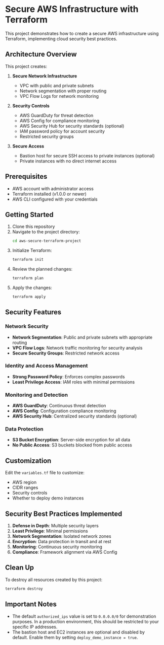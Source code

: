 # Secure AWS Infrastructure with Terraform

This project demonstrates how to create a secure AWS infrastructure using Terraform, implementing cloud security best practices.

## Architecture Overview

This project creates:

1. **Secure Network Infrastructure**
   - VPC with public and private subnets
   - Network segmentation with proper routing
   - VPC Flow Logs for network monitoring

2. **Security Controls**
   - AWS GuardDuty for threat detection
   - AWS Config for compliance monitoring
   - AWS Security Hub for security standards (optional)
   - IAM password policy for account security
   - Restricted security groups

3. **Secure Access**
   - Bastion host for secure SSH access to private instances (optional)
   - Private instances with no direct internet access

## Prerequisites

- AWS account with administrator access
- Terraform installed (v1.0.0 or newer)
- AWS CLI configured with your credentials

## Getting Started

1. Clone this repository
2. Navigate to the project directory:
   ```bash
   cd aws-secure-terraform-project
   ```
3. Initialize Terraform:
   ```bash
   terraform init
   ```
4. Review the planned changes:
   ```bash
   terraform plan
   ```
5. Apply the changes:
   ```bash
   terraform apply
   ```

## Security Features

### Network Security
- **Network Segmentation**: Public and private subnets with appropriate routing
- **VPC Flow Logs**: Network traffic monitoring for security analysis
- **Secure Security Groups**: Restricted network access

### Identity and Access Management
- **Strong Password Policy**: Enforces complex passwords
- **Least Privilege Access**: IAM roles with minimal permissions

### Monitoring and Detection
- **AWS GuardDuty**: Continuous threat detection
- **AWS Config**: Configuration compliance monitoring
- **AWS Security Hub**: Centralized security standards (optional)

### Data Protection
- **S3 Bucket Encryption**: Server-side encryption for all data
- **No Public Access**: S3 buckets blocked from public access

## Customization

Edit the `variables.tf` file to customize:
- AWS region
- CIDR ranges
- Security controls
- Whether to deploy demo instances

## Security Best Practices Implemented

1. **Defense in Depth**: Multiple security layers
2. **Least Privilege**: Minimal permissions
3. **Network Segmentation**: Isolated network zones
4. **Encryption**: Data protection in transit and at rest
5. **Monitoring**: Continuous security monitoring
6. **Compliance**: Framework alignment via AWS Config

## Clean Up

To destroy all resources created by this project:
```bash
terraform destroy
```

## Important Notes

- The default `authorized_ips` value is set to `0.0.0.0/0` for demonstration purposes. In a production environment, this should be restricted to your specific IP addresses.
- The bastion host and EC2 instances are optional and disabled by default. Enable them by setting `deploy_demo_instance = true`.
